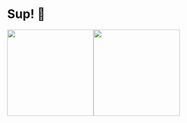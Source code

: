# Sup! 👋

<div style="display: flex; flex-direction: row;">
<img class="img" height=200 align="center" src="https://github-readme-stats.vercel.app/api?username=michaelcalb&show_icons=true&theme=midnight-purple" />
<img class="img" height=200 align="center" src="https://github-readme-stats.vercel.app/api/top-langs?username=michaelcalb&theme=midnight-purple&layout=compact&langs_count=8" />
</div>
